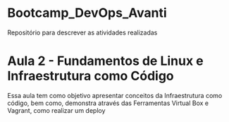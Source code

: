 # Bootcamp_DevOps_Avanti
Repositório para descrever as atividades realizadas 

# Aula 2 -  Fundamentos de Linux e Infraestrutura como Código 

Essa aula tem como objetivo apresentar conceitos da Infraestrutura como código, bem como, demonstra através das Ferramentas Virtual Box e Vagrant, como realizar um deploy



